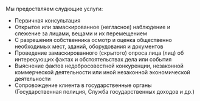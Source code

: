 Мы предоствляем слудющие услуги:
- Первичная консультация
- Открытое или замаскированное (негласное) наблюдение и слежение за лицами, вещами и их перемещением
- С разрешения собственника осмотр и оценка общественно необходимых мест, зданий, оборудования и документов
- Проведение замаскированного (скрытого) опроса лица (лиц) об интересующих фактах и ​​обстоятельствах дела или события
- Выяснение фактов недобросовестной конкуренции, незаконной коммерческой деятельности или иной незаконной экономической деятельности
- Сопровождение клиента в государственные органы (Государственная полиция, Служба государственных доходов и др.)